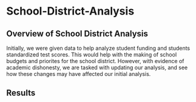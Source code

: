 # School-District-Analysis

## Overview of School District Analysis
Initially, we were given data to help analyze student funding and students standardized test scores. This would help with the making of school budgets and priorites for the school district. However, with evidence of academic dishonesty, we are tasked with updating our analysis, and see how these changes may have affected our initial analysis.

## Results
